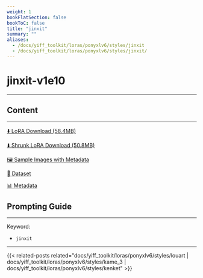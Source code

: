 ```yaml
---
weight: 1
bookFlatSection: false
bookToC: false
title: "jinxit"
summary: ""
aliases:
  - /docs/yiff_toolkit/loras/ponyxlv6/styles/jinxit
  - /docs/yiff_toolkit/loras/ponyxlv6/styles/jinxit/
---
```


<!--markdownlint-disable MD025 MD033 -->

# jinxit-v1e10

---

## Content

---

[⬇️ LoRA Download (58.4MB)](https://huggingface.co/k4d3/yiff_toolkit/resolve/main/ponyxl_loras/jinxit-v1e10.safetensors?download=true)

[⬇️ Shrunk LoRA Download (50.8MB)](https://huggingface.co/k4d3/yiff_toolkit/resolve/main/ponyxl_loras_shrunk_2/jinxit-v1e10_frockpt1_th-3.55.safetensors?download=true)

[🖼️ Sample Images with Metadata](https://huggingface.co/k4d3/yiff_toolkit/tree/main/static/{})

[📐 Dataset](https://huggingface.co/datasets/k4d3/furry/tree/main/by_jinxit)

[📊 Metadata](https://huggingface.co/k4d3/yiff_toolkit/raw/main/ponyxl_loras/jinxit-v1e10.json)

## Prompting Guide

---

Keyword:

- `jinxit`

---

<!--
HUGO_SEARCH_EXCLUDE_START
-->
{{< related-posts related="docs/yiff_toolkit/loras/ponyxlv6/styles/louart | docs/yiff_toolkit/loras/ponyxlv6/styles/kame_3 | docs/yiff_toolkit/loras/ponyxlv6/styles/kenket" >}}
<!--
HUGO_SEARCH_EXCLUDE_END
-->
